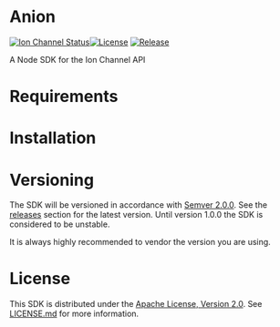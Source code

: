 # Anion
[![Ion Channel Status](https://api.ionchannel.io/v1/report/getBadge?project_id=71947498-72d7-4c82-9517-ac3b2bdf7859&branch=master)](http://console.ionchannel.io/)[![License](https://img.shields.io/badge/License-Apache%202.0-blue.svg)](https://github.com/ion-channel/anion/blob/master/LICENSE.md)
[![Release](https://img.shields.io/github/release/ion-channel/anion.svg)](https://github.com/ion-channel/anion/releases/latest)

A Node SDK for the Ion Channel API

# Requirements

# Installation

# Versioning

The SDK will be versioned in accordance with [Semver 2.0.0](http://semver.org).  See the [releases](https://github.com/ion-channel/anion/releases) section for the latest version.  Until version 1.0.0 the SDK is considered to be unstable.

It is always highly recommended to vendor the version you are using.

# License
This SDK is distributed under the [Apache License, Version 2.0](http://www.apache.org/licenses/LICENSE-2.0).  See [LICENSE.md](./LICENSE.md) for more information.
